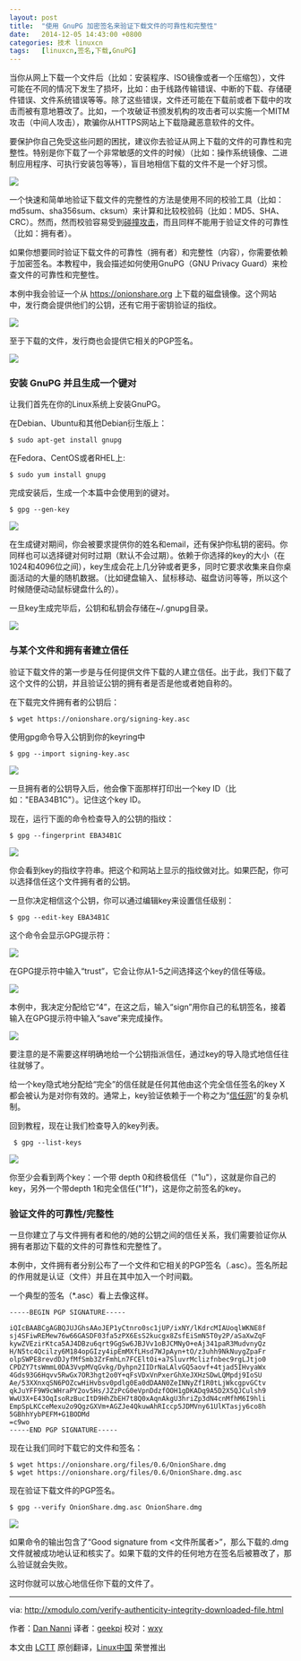 ```yaml
---
layout: post
title:	"使用 GnuPG 加密签名来验证下载文件的可靠性和完整性"
date:	2014-12-05 14:43:00 +0800 
categories:	技术 linuxcn 
tags:	[linuxcn,签名,下载,GnuPG]
---
```



当你从网上下载一个文件后（比如：安装程序、ISO镜像或者一个压缩包），文件可能在不同的情况下发生了损坏，比如：由于线路传输错误、中断的下载、存储硬件错误、文件系统错误等等。除了这些错误，文件还可能在下载前或者下载中的攻击而被有意地篡改了。比如，一个攻破证书颁发机构的攻击者可以实施一个MITM攻击（中间人攻击），欺骗你从HTTPS网站上下载隐藏恶意软件的文件。


要保护你自己免受这些问题的困扰，建议你去验证从网上下载的文件的可靠性和完整性。特别是你下载了一个非常敏感的文件的时候）（比如：操作系统镜像、二进制应用程序、可执行安装包等等），盲目地相信下载的文件不是一个好习惯。


![](/Asserts/Images/album/201412/04/235206nb3clgjggj8vljjv.png)


一个快速和简单地验证下载文件的完整性的方法是使用不同的校验工具（比如：md5sum、sha356sum、cksum）来计算和比较校验码（比如：MD5、SHA、CRC）。然而，然而校验容易受到[碰撞攻击](http://en.wikipedia.org/wiki/Collision_attack)，而且同样不能用于验证文件的可靠性（比如：拥有者）。


如果你想要同时验证下载文件的可靠性（拥有者）和完整性（内容），你需要依赖于加密签名。本教程中，我会描述如何使用GnuPG（GNU Privacy Guard）来检查文件的可靠性和完整性。


本例中我会验证一个从 <https://onionshare.org> 上下载的磁盘镜像。这个网站中，发行商会提供他们的公钥，还有它用于密钥验证的指纹。


![](/Asserts/Images/album/201412/04/235210p4zabhheboiaize1.jpg)


至于下载的文件，发行商也会提供它相关的PGP签名。


![](/Asserts/Images/album/201412/04/235213ctj5ckcq4l3ql0ql.jpg)


### 安装 GnuPG 并且生成一个键对


让我们首先在你的Linux系统上安装GnuPG。


在Debian、Ubuntu和其他Debian衍生版上：



```
$ sudo apt-get install gnupg 

```

在Fedora、CentOS或者RHEL上:



```
$ sudo yum install gnupg

```

完成安装后，生成一个本篇中会使用到的键对。



```
$ gpg --gen-key 

```

![](/Asserts/Images/album/201412/04/235215v4dtdtdrjzd3t07h.jpg)


在生成键对期间，你会被要求提供你的姓名和email，还有保护你私钥的密码。你同样也可以选择键对何时过期（默认不会过期）。依赖于你选择的key的大小（在1024和4096位之间），key生成会花上几分钟或者更多，同时它要求收集来自你桌面活动的大量的随机数据。（比如键盘输入、鼠标移动、磁盘访问等等，所以这个时候随便动动鼠标键盘什么的）。


一旦key生成完毕后，公钥和私钥会存储在~/.gnupg目录。


![](/Asserts/Images/album/201412/04/235218jllwluu5bl3w73fi.jpg)


### 与某个文件和拥有者建立信任


验证下载文件的第一步是与任何提供文件下载的人建立信任。出于此，我们下载了这个文件的公钥，并且验证公钥的拥有者是否是他或者她自称的。


在下载完文件拥有者的公钥后：



```
$ wget https://onionshare.org/signing-key.asc 

```

使用gpg命令导入公钥到你的keyring中



```
$ gpg --import signing-key.asc 

```

![](/Asserts/Images/album/201412/04/235220fnvhuzfj6abndaxn.jpg)


一旦拥有者的公钥导入后，他会像下面那样打印出一个key ID（比如："EBA34B1C"）。记住这个key ID。


现在，运行下面的命令检查导入的公钥的指纹：



```
$ gpg --fingerprint EBA34B1C 

```

![](/Asserts/Images/album/201412/04/235222igm106u4czqc31qx.jpg)


你会看到key的指纹字符串。把这个和网站上显示的指纹做对比。如果匹配，你可以选择信任这个文件拥有者的公钥。


一旦你决定相信这个公钥，你可以通过编辑key来设置信任级别：



```
$ gpg --edit-key EBA34B1C

```

这个命令会显示GPG提示符：


![](/Asserts/Images/album/201412/04/235225tl0em0ieo4pt0eej.jpg)


在GPG提示符中输入“trust”，它会让你从1-5之间选择这个key的信任等级。


![](/Asserts/Images/album/201412/04/235227s4in47imizjr7iri.jpg)


本例中，我决定分配给它“4”，在这之后，输入“sign”用你自己的私钥签名，接着输入在GPG提示符中输入“save”来完成操作。


![](/Asserts/Images/album/201412/04/235233t1qqtza106n66g50.jpg)


要注意的是不需要这样明确地给一个公钥指派信任，通过key的导入隐式地信任往往就够了。


给一个key隐式地分配给“完全”的信任就是任何其他由这个完全信任签名的key X都会被认为是对你有效的。通常上，key验证依赖于一个称之为“[信任网](https://www.gnupg.org/gph/en/manual/x334.html)”的复杂机制。


回到教程，现在让我们检查导入的key列表。



```
 $ gpg --list-keys 

```

![](/Asserts/Images/album/201412/04/235237z9910l99qtl9j0t0.jpg)


你至少会看到两个key：一个带 depth 0和终极信任（"1u"），这就是你自己的key，另外一个带depth 1和完全信任("1f")，这是你之前签名的key。


### 验证文件的可靠性/完整性


一旦你建立了与文件拥有者和他的/她的公钥之间的信任关系，我们需要验证你从拥有者那边下载的文件的可靠性和完整性了。


本例中，文件拥有者分别公布了一个文件和它相关的PGP签名（.asc）。签名所起的作用就是认证（文件）并且在其中加入一个时间戳。


一个典型的签名（\*.asc）看上去像这样。



```
-----BEGIN PGP SIGNATURE-----

iQIcBAABCgAGBQJUJGhsAAoJEP1yCtnro0sc1jUP/ixNY/lKdrcMIAUoqlWKNE8f
sj4SFiwREMew76w66GASDF03fa5zPX6EsS2kucgx8ZsfEiSmN5T0y2P/aSaXwZqF
kywZVEzirKtca5AJ4DBzu6qrt9GgSw6JBJVv1oBJCMNyO+eAj341paR3MudvnyQz
H/N5tc4Qcilzy6M184opGIzy4ipEmMXfLHsd7WJpAyn+tO/z3uhh9NkNuygZpaFr
olpSWPE8revdDJyfMfSmb3ZrFmhLn7FCEltOi+a7SluvrMclizfnbec9rgLJtjo0
CPDZY7tsWmmL0DA3VvpMVqGvkg/Dyhpn2IIDrNaLAlvGQ5aovf+4tjad5IHvyaWx
4Gds93G6Hqvv5RwGx7OR3hgt2o0Y+qFsVDxVnPxerGhXeJXHzSDwLQMpdj9IoSU
Ae/53XXnxqSN6POZcwHiHvbsv0pdlg0Ea0dDAAN0ZeINNyZf1R0tLjWkcgpvGCtv
qkJuYFF9W9cWHraPY2ov5Hs/JZzPcG0eVpnDdzfOOH1gDKADq9A5D2X5QJCulsh9
WwU3X+E43OqIsoRzBucItD9HhZbEH7t8Q0xAqnAkgU3hriZp3dN4cnMfhM6I9hli
EmpSpLKCceMexu2o9QgzGXVm+AGZJe4QkuwAhRIccp5JDMVny61UlKTasjy6co8h
5GBhhYybPEFM+G1BODMd
=c9wo
-----END PGP SIGNATURE-----

```

现在让我们同时下载它的文件和签名：



```
$ wget https://onionshare.org/files/0.6/OnionShare.dmg
$ wget https://onionshare.org/files/0.6/OnionShare.dmg.asc

```

现在验证下载文件的PGP签名。



```
$ gpg --verify OnionShare.dmg.asc OnionShare.dmg 

```

![](/Asserts/Images/album/201412/04/235239igmj0il7gecoc5l1.jpg)


如果命令的输出包含了“Good signature from <文件所属者>”，那么下载的.dmg文件就被成功地认证和核实了。如果下载的文件的任何地方在签名后被篡改了，那么验证就会失败。


这时你就可以放心地信任你下载的文件了。




---


via: <http://xmodulo.com/verify-authenticity-integrity-downloaded-file.html>


作者：[Dan Nanni](http://xmodulo.com/author/nanni) 译者：[geekpi](https://github.com/geekpi) 校对：[wxy](https://github.com/wxy)


本文由 [LCTT](https://github.com/LCTT/TranslateProject) 原创翻译，[Linux中国](http://linux.cn/) 荣誉推出
